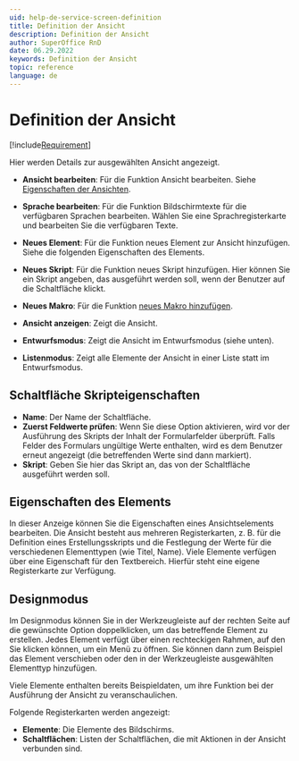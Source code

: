 ```yaml
---
uid: help-de-service-screen-definition
title: Definition der Ansicht
description: Definition der Ansicht
author: SuperOffice RnD
date: 06.29.2022
keywords: Definition der Ansicht
topic: reference
language: de
---
```


# Definition der Ansicht

[!include[Requirement](../../../learn/includes/req-expander-services.md)]

Hier werden Details zur ausgewählten Ansicht angezeigt.

* **Ansicht bearbeiten**: Für die Funktion Ansicht bearbeiten. Siehe [Eigenschaften der Ansichten][1].

* **Sprache bearbeiten**: Für die Funktion Bildschirmtexte für die verfügbaren Sprachen bearbeiten. Wählen Sie eine Sprachregisterkarte und bearbeiten Sie die verfügbaren Texte.

* **Neues Element**: Für die Funktion neues Element zur Ansicht hinzufügen. Siehe die folgenden Eigenschaften des Elements.

* **Neues Skript**: Für die Funktion neues Skript hinzufügen. Hier können Sie ein Skript angeben, das ausgeführt werden soll, wenn der Benutzer auf die Schaltfläche klickt.

* **Neues Makro**: Für die Funktion [neues Makro hinzufügen][5].

* **Ansicht anzeigen**: Zeigt die Ansicht.

* **Entwurfsmodus**: Zeigt die Ansicht im Entwurfsmodus (siehe unten).

* **Listenmodus**: Zeigt alle Elemente der Ansicht in einer Liste statt im Entwurfsmodus.

## Schaltfläche Skripteigenschaften

* **Name**: Der Name der Schaltfläche.
* **Zuerst Feldwerte prüfen**: Wenn Sie diese Option aktivieren, wird vor der Ausführung des Skripts der Inhalt der Formularfelder überprüft. Falls Felder des Formulars ungültige Werte enthalten, wird es dem Benutzer erneut angezeigt (die betreffenden Werte sind dann markiert).
* **Skript**: Geben Sie hier das Skript an, das von der Schaltfläche ausgeführt werden soll.

## Eigenschaften des Elements

In dieser Anzeige können Sie die Eigenschaften eines Ansichtselements bearbeiten. Die Ansicht besteht aus mehreren Registerkarten, z. B. für die Definition eines Erstellungsskripts und die Festlegung der Werte für die verschiedenen Elementtypen (wie Titel, Name). Viele Elemente verfügen über eine Eigenschaft für den Textbereich. Hierfür steht eine eigene Registerkarte zur Verfügung.

## Designmodus

Im Designmodus können Sie in der Werkzeugleiste auf der rechten Seite auf die gewünschte Option doppelklicken, um das betreffende Element zu erstellen. Jedes Element verfügt über einen rechteckigen Rahmen, auf den Sie klicken können, um ein Menü zu öffnen. Sie können dann zum Beispiel das Element verschieben oder den in der Werkzeugleiste ausgewählten Elementtyp hinzufügen.

Viele Elemente enthalten bereits Beispieldaten, um ihre Funktion bei der Ausführung der Ansicht zu veranschaulichen.

 Folgende Registerkarten werden angezeigt:

* **Elemente**: Die Elemente des Bildschirms.
* **Schaltflächen**: Listen der Schaltflächen, die mit Aktionen in der Ansicht verbunden sind.

<!-- Referenced links -->
[1]: screen-properties.md
[5]: ../../../automation/crmscript/learn/create-macro.md

<!-- Referenced images -->
